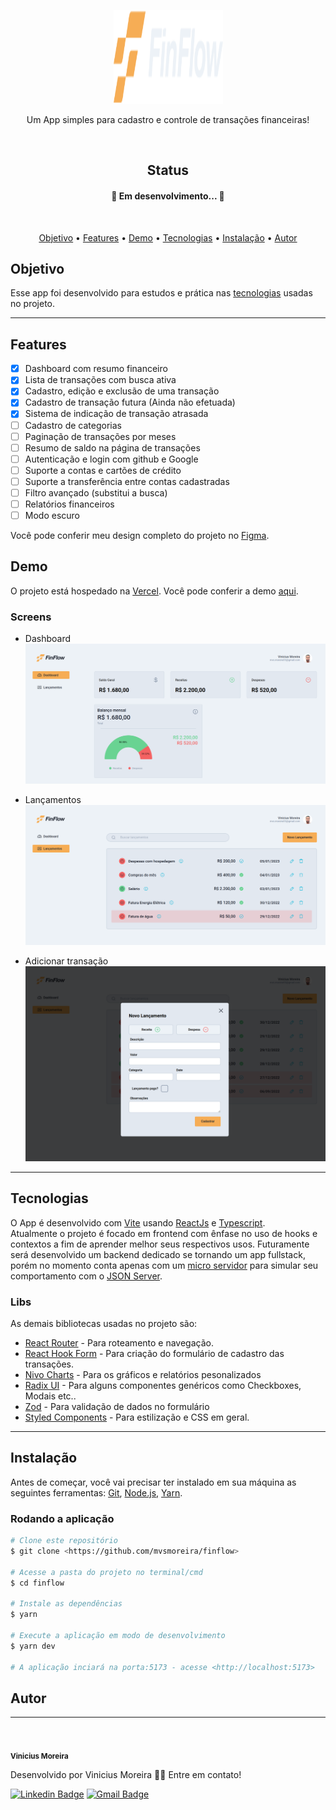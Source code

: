 <p align="center">
    <img src="public/logo-dark.svg" height="150" width="175" alt="FinFlow" />
</p>


<p align="center">Um App simples para cadastro e controle de transações financeiras!</p>
<br/>

<h2 align="center">Status</h2>
<h4 align="center"> 
	🚧  Em desenvolvimento...  🚧
</h4>
<br/>
<p align="center">
 <a href="#objetivo">Objetivo</a> •
 <a href="#features">Features</a> • 
 <a href="#demo">Demo</a> • 
 <a href="#tecnologias">Tecnologias</a> • 
 <a href="#instalação">Instalação</a> • 
 <a href="#autor">Autor</a>
</p>

## Objetivo
Esse app foi desenvolvido para estudos e prática nas [tecnologias](#tecnologias) usadas no projeto. 

---

## Features

- [x] Dashboard com resumo financeiro
- [x] Lista de transações com busca ativa
- [x] Cadastro, edição e exclusão de uma transação
- [x] Cadastro de transação futura (Ainda não efetuada)
- [x] Sistema de indicação de transação atrasada
- [ ] Cadastro de categorias
- [ ] Paginação de transações por meses
- [ ] Resumo de saldo na página de transações
- [ ] Autenticação e login com github e Google
- [ ] Suporte a contas e cartões de crédito
- [ ] Suporte a transferência entre contas cadastradas
- [ ] Filtro avançado (substitui a busca)
- [ ] Relatórios financeiros
- [ ] Modo escuro

Você pode conferir meu design completo do projeto no [Figma](https://www.figma.com/file/ABihWOzsA7CZ6kEy1p3lFb/FinFlow?node-id=0%3A1&t=zFNYaC5oBVUK00YG-1).

## Demo
O projeto está hospedado na [Vercel](https://vercel.com/). Você pode conferir a demo [aqui](https://finflow-six.vercel.app/).

### Screens

* Dashboard
![Dashboard](src/assets/finflow-dashboard.png)

* Lançamentos
![Lançamentos](src/assets/finflow-transactions-list.png)

* Adicionar transação
![Nova Transação](src/assets/finflow-add-transaction.png)

---

## Tecnologias
O App é desenvolvido com [Vite](https://vitejs.dev/) usando [ReactJs](https://reactjs.org/) e [Typescript](https://www.typescriptlang.org/). </br>
Atualmente o projeto é focado em frontend com ênfase no uso de hooks e contextos a fim de aprender melhor seus respectivos usos. Futuramente será desenvolvido um backend dedicado se tornando um app fullstack, porém no momento conta apenas com um [micro servidor](https://github.com/mvsmoreira/finflow-server) para simular seu comportamento com o [JSON Server](https://www.npmjs.com/package/json-server).

### Libs
As demais bibliotecas usadas no projeto são:
- [React Router](https://reactrouter.com/en/main) - Para roteamento e navegação.
- [React Hook Form](https://react-hook-form.com/) - Para criação do formulário de cadastro das transações.
- [Nivo Charts](https://nivo.rocks/) - Para os gráficos e relatórios pesonalizados 
- [Radix UI](https://www.radix-ui.com/) - Para alguns componentes genéricos como Checkboxes, Modais etc..
- [Zod](https://zod.dev/) - Para validação de dados no formulário
- [Styled Components](https://styled-components.com/) - Para estilização e CSS em geral.

---


## Instalação
Antes de começar, você vai precisar ter instalado em sua máquina as seguintes ferramentas:
[Git](https://git-scm.com), [Node.js](https://nodejs.org/en/), [Yarn](https://yarnpkg.com/).

### Rodando a aplicação

```bash
# Clone este repositório
$ git clone <https://github.com/mvsmoreira/finflow>

# Acesse a pasta do projeto no terminal/cmd
$ cd finflow

# Instale as dependências
$ yarn

# Execute a aplicação em modo de desenvolvimento
$ yarn dev

# A aplicação inciará na porta:5173 - acesse <http://localhost:5173>
```

## Autor
---
</br>
 <img style="border-radius: 50%;" src="https://github.com/mvsmoreira.png" width="100px;" alt=""/>
 <br />
 <sub><b>Vinicius Moreira</b></sub>


Desenvolvido por Vinicius Moreira 👋🏽 Entre em contato!

 [![Linkedin Badge](https://img.shields.io/badge/-Vinicius-blue?style=flat-square&logo=Linkedin&logoColor=white&link=https://www.linkedin.com/in/mvsmoreira93/)](https://www.linkedin.com/in/mvsmoreira93/) 
[![Gmail Badge](https://img.shields.io/badge/-mvs.moreira93@gmail.com-c14438?style=flat-square&logo=Gmail&logoColor=white&link=mailto:mvs.moreira93@gmail.com)](mailto:mvs.moreira93@gmail.com)